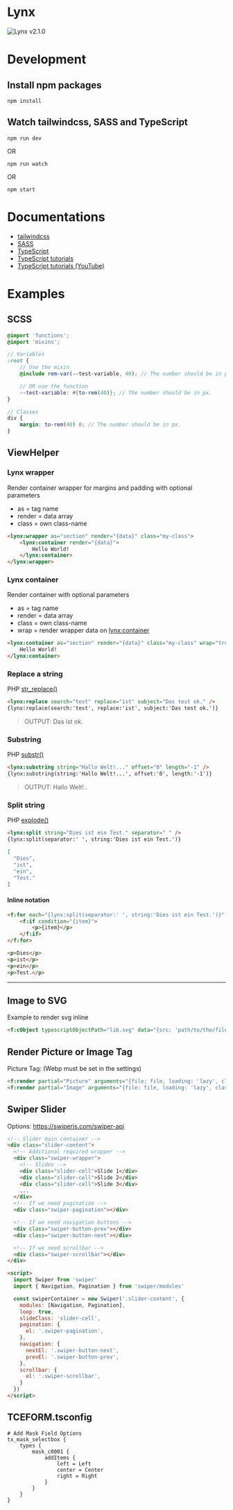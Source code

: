 # Lynx

![Lynx v2.1.0](https://img.shields.io/badge/Lynx-v2.1.0-blue)

# Development

## Install npm packages
`npm install`

## Watch tailwindcss, SASS and TypeScript
`npm run dev`

OR

`npm run watch`

OR

`npm start`

# Documentations
- [tailwindcss](https://tailwindcss.com/docs/editor-setup)
- [SASS](https://sass-lang.com/documentation/)
- [TypeScript](https://www.typescriptlang.org/docs/)
- [TypeScript tutorials](https://www.totaltypescript.com/)
- [TypeScript tutorials (YouTube)](https://www.youtube.com/@mattpocockuk)

# Examples

## SCSS

```scss
@import 'functions';
@import 'mixins';

// Variables
:root {
    // Use the mixin 
    @include rem-var(--test-variable, 40); // The number should be in px.

    // OR use the function
    --test-variable: #{to-rem(40)}; // The number should be in px.
}

// Classes
div {
    margin: to-rem(40) 0; // The number should be in px.
}
```

## ViewHelper

### Lynx wrapper
Render container wrapper for margins and padding with optional parameters
- as = tag name
- render = data array
- class = own class-name

```html
<lynx:wrapper as="section" render="{data}" class="my-class">
    <lynx:container render="{data}">
        Hello World!
    </lynx:container>
</lynx:wrapper>
```

### Lynx container
Render container with optional parameters
- as = tag name
- render = data array
- class = own class-name
- wrap = render wrapper data on <lynx:container>

```html
<lynx:container as="section" render="{data}" class="my-class" wrap="true">
    Hello World!
</lynx:container>
```

### Replace a string
PHP [str_replace()](https://www.php.net/manual/de/function.str-replace)
```html
<lynx:replace search="test" replace="ist" subject="Das test ok." />
{lynx:replace(search:'test', replace:'ist', subject:'Das test ok.')}
```
> OUTPUT: Das ist ok.

### Substring
PHP [substr()](https://www.php.net/manual/de/function.substr.php)
```html
<lynx:substring string="Hallo Welt!..." offset="0" length="-1" />
{lynx:substring(string:'Hallo Welt!...', offset:'0', length:'-1')}
```
> OUTPUT: Hallo Welt!..

### Split string
PHP [explode()](https://www.php.net/manual/de/function.explode.php)
```html
<lynx:split string="Dies ist ein Test." separator=" " />
{lynx:split(separator:' ', string:'Dies ist ein Test.')}
```
```json
[
  "Dies",
  "ist",
  "ein",
  "Test."
]
```

#### Inline notation
```html
<f:for each="{lynx:split(separator:' ', string:'Dies ist ein Test.')}" as="item">
    <f:if condition="{item}">
        <p>{item}</p>
    </f:if>
</f:for>
```
```html
<p>Dies</p>
<p>ist</p>
<p>ein</p>
<p>Test.</p>
```

---

## Image to SVG
Example to render svg inline

```html
<f:cObject typoscriptObjectPath="lib.svg" data="{src: 'path/to/the/file.svg'}" />
```

## Render Picture or Image Tag
Picture Tag: (Webp must be set in the settings)

```html
<f:render partial="Picture" arguments="{file: file, loading: 'lazy', class: 'my-class'}" />
<f:render partial="Image" arguments="{file: file, loading: 'lazy', class: 'my-class'}" />
```

## Swiper Slider
Options: https://swiperjs.com/swiper-api

```html
<!-- Slider main container -->
<div class="slider-content">
  <!-- Additional required wrapper -->
  <div class="swiper-wrapper">
    <!-- Slides -->
    <div class="slider-cell">Slide 1</div>
    <div class="slider-cell">Slide 2</div>
    <div class="slider-cell">Slide 3</div>
    ...
  </div>
  <!-- If we need pagination -->
  <div class="swiper-pagination"></div>

  <!-- If we need navigation buttons -->
  <div class="swiper-button-prev"></div>
  <div class="swiper-button-next"></div>

  <!-- If we need scrollbar -->
  <div class="swiper-scrollbar"></div>
</div>

<script>
  import Swiper from 'swiper'
  import { Navigation, Pagination } from 'swiper/modules'

  const swiperContainer = new Swiper('.slider-content', {
    modules: [Navigation, Pagination],
    loop: true,
    slideClass: 'slider-cell',
    pagination: {
      el: '.swiper-pagination',
    },
    navigation: {
      nextEl: '.swiper-button-next',
      prevEl: '.swiper-button-prev',
    },
    scrollbar: {
      el: '.swiper-scrollbar',
    }
  })
</script>
```

## TCEFORM.tsconfig
```typoscript
# Add Mask Field Options
tx_mask_selectbox {
    types {
        mask_c0001 {
            addItems {
                left = Left
                center = Center
                right = Right
            }
        }
    }
}
```
